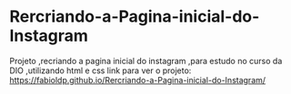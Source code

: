# Rercriando-a-Pagina-inicial-do-Instagram
Projeto ,recriando a pagina inicial do instagram ,para estudo no curso da DIO ,utilizando html e css
link para ver o projeto:  https://fabioldp.github.io/Rercriando-a-Pagina-inicial-do-Instagram/
